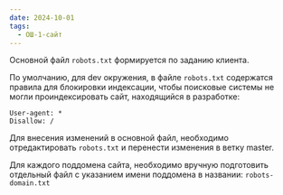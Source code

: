 ```yaml
---
date: 2024-10-01
tags:
  - ОШ-1-сайт
---
```

Основной файл `robots.txt` формируется по заданию клиента.

По умолчанию, для dev окружения, в файле `robots.txt` содержатся правила для блокировки индексации, чтобы поисковые системы не могли проиндексировать сайт, находящийся в разработке:

```
User-agent: *
Disallow: /
```

Для внесения изменений в основной файл, необходимо отредактировать `robots.txt` и перенести изменения в ветку master.

Для каждого поддомена сайта, необходимо вручную подготовить отдельный файл с указанием имени поддомена в названии: `robots-domain.txt`
